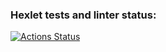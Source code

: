 ### Hexlet tests and linter status:
[![Actions Status](https://github.com/apupko/frontend-project-lvl4/workflows/hexlet-check/badge.svg)](https://github.com/apupko/frontend-project-lvl4/actions)